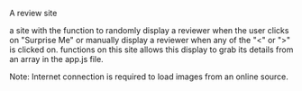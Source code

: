 A review site 

a site with the function to randomly display a reviewer when the user clicks on "Surprise Me" or manually display a reviewer when any of the "<" or ">" is clicked on. 
functions on this site allows this display to grab its details from an array in the app.js file. 

Note: Internet connection is required to load images from an online source. 